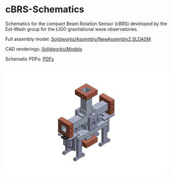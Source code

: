 # cBRS-Schematics

Schematics for the compact Beam Rotation Sensor (cBRS) developed by the Eot-Wash group for the LIGO gravitational wave observatories.

Full assembly model: [Solidworks/Assembly/NewAssembly2.SLDASM](https://github.com/mpross/cBRS-Schematics/blob/master/Solidworks/Assembly/NewAssembly2.SLDASM)

CAD renderings: [Solidworks/Models](https://github.com/mpross/cBRS-Schematics/tree/master/Solidworks/Models)

Schematic PDFs: [PDFs](https://github.com/mpross/cBRS-Schematics/tree/master/PDFs)

![](https://github.com/mpross/cBRS-Schematics/blob/master/cBRSiso.PNG)
